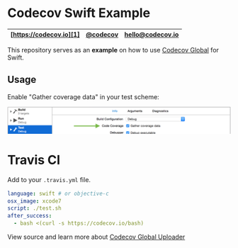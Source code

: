 Codecov Swift Example
=====================

| [https://codecov.io][1] | [@codecov][2] | [hello@codecov.io][3] |
| ----------------------- | ------------- | --------------------- |

This repository serves as an **example** on how to use [Codecov Global][4] for Swift.

## Usage
Enable "Gather coverage data" in your test scheme:

![gather coverage data](docs/gather_coverage_data.png)

# Travis CI

Add to your `.travis.yml` file.
```yml
language: swift # or objective-c
osx_image: xcode7
script: ./test.sh
after_success:
  - bash <(curl -s https://codecov.io/bash)
```

View source and learn more about [Codecov Global Uploader][4]

[1]: https://codecov.io/
[2]: https://twitter.com/codecov
[3]: mailto:hello@codecov.io
[4]: https://github.com/codecov/codecov-python